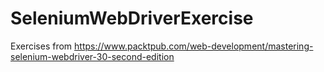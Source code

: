 # SeleniumWebDriverExercise
Exercises from https://www.packtpub.com/web-development/mastering-selenium-webdriver-30-second-edition
